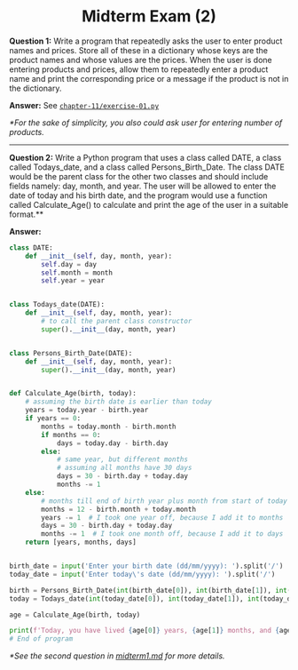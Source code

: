 <h1 align="center">Midterm Exam (2)</h1>

**Question 1:** Write a program that repeatedly asks the user to enter product names and prices. Store all of these in a
dictionary whose keys are the product names and whose values are the prices. When the user is done entering products and
prices, allow them to repeatedly enter a product name and print the corresponding price or a message if the product is
not in the dictionary.

**Answer:**
See [`chapter-11/exercise-01.py`](https://github.com/ahr9n/awesome-reading/blob/main/a-practical-introduction-to-python-programming-brian-heinold/chapter-11/exercise-01.py)

_*For the sake of simplicity, you also could ask user for entering number of products._

---

**Question 2:** Write a Python program that uses a class called DATE, a class called Todays_date, and a class called
Persons_Birth_Date. The class DATE would be the parent class for the other two classes and should include fields namely:
day, month, and year. The user will be allowed to enter the date of today and his birth date, and the program would use
a function called Calculate_Age() to calculate and print the age of the user in a suitable format.**

**Answer:**

```python
class DATE:
    def __init__(self, day, month, year):
        self.day = day
        self.month = month
        self.year = year


class Todays_date(DATE):
    def __init__(self, day, month, year):
        # to call the parent class constructor
        super().__init__(day, month, year)


class Persons_Birth_Date(DATE):
    def __init__(self, day, month, year):
        super().__init__(day, month, year)


def Calculate_Age(birth, today):
    # assuming the birth date is earlier than today
    years = today.year - birth.year
    if years == 0:
        months = today.month - birth.month
        if months == 0:
            days = today.day - birth.day
        else:
            # same year, but different months
            # assuming all months have 30 days
            days = 30 - birth.day + today.day
            months -= 1
    else:
        # months till end of birth year plus month from start of today's year till today's month
        months = 12 - birth.month + today.month
        years -= 1  # I took one year off, because I add it to months
        days = 30 - birth.day + today.day
        months -= 1  # I took one month off, because I add it to days
    return [years, months, days]


birth_date = input('Enter your birth date (dd/mm/yyyy): ').split('/')
today_date = input('Enter today\'s date (dd/mm/yyyy): ').split('/')

birth = Persons_Birth_Date(int(birth_date[0]), int(birth_date[1]), int(birth_date[2]))
today = Todays_date(int(today_date[0]), int(today_date[1]), int(today_date[2]))

age = Calculate_Age(birth, today)

print(f'Today, you have lived {age[0]} years, {age[1]} months, and {age[2]} days.')
# End of program
```

_*See the second question
in [midterm1.md](https://github.com/ahr9n/awesome-reading/blob/main/a-practical-introduction-to-python-programming-brian-heinold/additional/midterm1.md)
for more details._